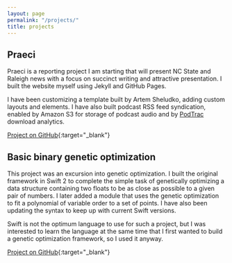 ```yaml
---
layout: page
permalink: "/projects/"
title: projects
---
```


## Praeci

Praeci is a reporting project I am starting that will present NC State and Raleigh news with a focus on succinct writing and attractive presentation. I built the website myself using Jekyll and GitHub Pages.

I have been customizing a template built by Artem Sheludko, adding custom layouts and elements. I have also built podcast RSS feed syndication, enabled by Amazon S3 for storage of podcast audio and by [PodTrac](http://analytics.podtrac.com) download analytics.

[Project on GitHub](https://github.com/Praeci/praeci.github.io){:target="_blank"}

## Basic binary genetic optimization

This project was an excursion into genetic optimization. I built the original framework in Swift 2 to complete the simple task of genetically optimizing a data structure containing two floats to be as close as possible to a given pair of numbers. I later added a module that uses the genetic optimization to fit a polynomial of variable order to a set of points. I have also been updating the syntax to keep up with current Swift versions.

Swift is not the optimum language to use for such a project, but I was interested to learn the language at the same time that I first wanted to build a genetic optimization framework, so I used it anyway.

[Project on GitHub](https://github.com/CarterPape/Basic-binary-genetic-optimization){:target="_blank"}